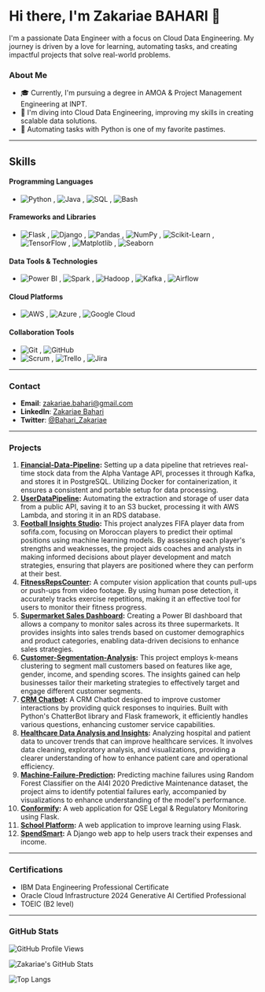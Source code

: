 # Hi there, I'm Zakariae BAHARI 👋

I'm a passionate Data Engineer with a focus on Cloud Data Engineering. My journey is driven by a love for learning, automating tasks, and creating impactful projects that solve real-world problems.

 ### About Me
- 🎓 Currently, I'm pursuing a degree in AMOA & Project Management Engineering at INPT.
- 🌱 I'm diving into Cloud Data Engineering, improving my skills in creating scalable data solutions.
- 🔧 Automating tasks with Python is one of my favorite pastimes.
---


## Skills

#### Programming Languages
- ![Python](https://img.shields.io/badge/-Python-3776AB?style=flat&logo=python&logoColor=white) , ![Java](https://img.shields.io/badge/-Java-007396?style=flat&logo=java&logoColor=white) , ![SQL](https://img.shields.io/badge/-SQL-4479A1?style=flat&logo=postgresql&logoColor=white) , ![Bash](https://img.shields.io/badge/-Bash-4EAA25?style=flat&logo=gnubash&logoColor=white)

#### Frameworks and Libraries
- ![Flask](https://img.shields.io/badge/-Flask-000000?style=flat&logo=flask&logoColor=white) , ![Django](https://img.shields.io/badge/-Django-092E20?style=flat&logo=django&logoColor=white) , ![Pandas](https://img.shields.io/badge/-Pandas-150458?style=flat&logo=pandas&logoColor=white) , ![NumPy](https://img.shields.io/badge/-NumPy-013243?style=flat&logo=numpy&logoColor=white) , ![Scikit-Learn](https://img.shields.io/badge/-Scikit--Learn-F7931E?style=flat&logo=scikit-learn&logoColor=white) , ![TensorFlow](https://img.shields.io/badge/-TensorFlow-FF6F00?style=flat&logo=tensorflow&logoColor=white) , 
 ![Matplotlib](https://img.shields.io/badge/-Matplotlib-000080?style=flat&logo=matplotlib&logoColor=white) , ![Seaborn](https://img.shields.io/badge/-Seaborn-4C6EF5?style=flat&logo=seaborn&logoColor=white)

#### Data Tools &  Technologies 
- ![Power BI](https://img.shields.io/badge/-Power%20BI-F2C811?style=flat&logo=power-bi&logoColor=black) , ![Spark](https://img.shields.io/badge/-Spark-E25A1C?style=flat&logo=apache-spark&logoColor=white)  , ![Hadoop](https://img.shields.io/badge/-Hadoop-66CCFF?style=flat&logo=apache-hadoop&logoColor=white) , ![Kafka](https://img.shields.io/badge/-Kafka-231F20?style=flat&logo=apache-kafka&logoColor=white) , ![Airflow](https://img.shields.io/badge/-Airflow-017CEE?style=flat&logo=apache-airflow&logoColor=white) 

#### Cloud Platforms
- ![AWS](https://img.shields.io/badge/-AWS-232F3E?style=flat&logo=amazon-aws&logoColor=white) , ![Azure](https://img.shields.io/badge/-Azure-0078D4?style=flat&logo=microsoft-azure&logoColor=white) , ![Google Cloud](https://img.shields.io/badge/-Google%20Cloud-4285F4?style=flat&logo=google-cloud&logoColor=white) 

#### Collaboration Tools
- ![Git](https://img.shields.io/badge/-Git-F05032?style=flat&logo=git&logoColor=white) , ![GitHub](https://img.shields.io/badge/-GitHub-181717?style=flat&logo=github&logoColor=white) 
- ![Scrum](https://img.shields.io/badge/-Scrum-6DB33F?style=flat&logo=scrum&logoColor=white) , ![Trello](https://img.shields.io/badge/-Trello-0079BF?style=flat&logo=trello&logoColor=white)
, ![Jira](https://img.shields.io/badge/-Jira-0052CC?style=flat&logo=jira&logoColor=white)

---

### Contact
- **Email**: zakariae.bahari@gmail.com
- **LinkedIn**: [Zakariae Bahari](https://www.linkedin.com/in/zakariae-bahari-19b233248/)
- **Twitter**: [@Bahari_Zakariae](https://x.com/Bahari_Zakariae)
----

### Projects

1. **[Financial-Data-Pipeline](https://github.com/Zakariae-BAHARI/Financial-Data-Pipeline):** Setting up a data pipeline that retrieves real-time stock data from the Alpha Vantage API, processes it through Kafka, and stores it in PostgreSQL. Utilizing Docker for containerization, it ensures a consistent and portable setup for data processing.
2. **[UserDataPipeline](https://github.com/Zakariae-BAHARI/UserDataPipeline):** Automating the extraction and storage of user data from a public API, saving it to an S3 bucket, processing it with AWS Lambda, and storing it in an RDS database. 
3. **[Football Insights Studio](https://github.com/Zakariae-BAHARI/Football-Insights-Studio):** This project analyzes FIFA player data from sofifa.com, focusing on Moroccan players to predict their optimal positions using machine learning models. By assessing each player's strengths and weaknesses, the project aids coaches and analysts in making informed decisions about player development and match strategies, ensuring that players are positioned where they can perform at their best.
4. **[FitnessRepsCounter](https://github.com/Zakariae-BAHARI/FitnessRepsCounter):** A computer vision application that counts pull-ups or push-ups from video footage. By using human pose detection, it accurately tracks exercise repetitions, making it an effective tool for users to monitor their fitness progress.
5. **[Supermarket Sales Dashboard](https://github.com/Zakariae-BAHARI/Supermarket-Sales-Dashboard):** Creating a Power BI dashboard that allows a company to monitor sales across its three supermarkets. It provides insights into sales trends based on customer demographics and product categories, enabling data-driven decisions to enhance sales strategies.
6. **[Customer-Segmentation-Analysis](https://github.com/Zakariae-BAHARI/Customer-Segmentation-Analysis):** This project employs k-means clustering to segment mall customers based on features like age, gender, income, and spending scores. The insights gained can help businesses tailor their marketing strategies to effectively target and engage different customer segments.
7. **[CRM Chatbot](https://github.com/Zakariae-BAHARI/CRM-Chatbot):** A CRM Chatbot designed to improve customer interactions by providing quick responses to inquiries. Built with Python's ChatterBot library and Flask framework, it efficiently handles various questions, enhancing customer service capabilities.
8. **[Healthcare Data Analysis and Insights](https://github.com/Zakariae-BAHARI/Healthcare-Data-Analysis-and-Insights):** Analyzing hospital and patient data to uncover trends that can improve healthcare services. It involves data cleaning, exploratory analysis, and visualizations, providing a clearer understanding of how to enhance patient care and operational efficiency.
9. **[Machine-Failure-Prediction](https://github.com/Zakariae-BAHARI/Machine-Failure-Prediction):** Predicting machine failures using Random Forest Classifier on the AI4I 2020 Predictive Maintenance dataset, the project aims to identify potential failures early, accompanied by visualizations to enhance understanding of the model's performance.
10. **[Conformify](https://github.com/Zakariae-BAHARI/Conformify):** A web application for QSE Legal & Regulatory Monitoring using Flask.
11. **[School Platform](https://github.com/Zakariae-BAHARI/School-Platform):** A web application to improve learning using Flask.
12. **[SpendSmart](https://github.com/Zakariae-BAHARI/SpendSmart):** A Django web app to help users track their expenses and income.

---


### Certifications

- IBM Data Engineering Professional Certificate
- Oracle Cloud Infrastructure 2024 Generative AI Certified Professional
- TOEIC (B2 level)

---

### GitHub Stats

![GitHub Profile Views](https://komarev.com/ghpvc/?username=Zakariae-BAHARI&color=blue)

![Zakariae's GitHub Stats](https://github-readme-stats.vercel.app/api?username=Zakariae-BAHARI&show_icons=true&theme=radical)

![Top Langs](https://github-readme-stats.vercel.app/api/top-langs/?username=Zakariae-BAHARI&layout=compact&theme=radical)

